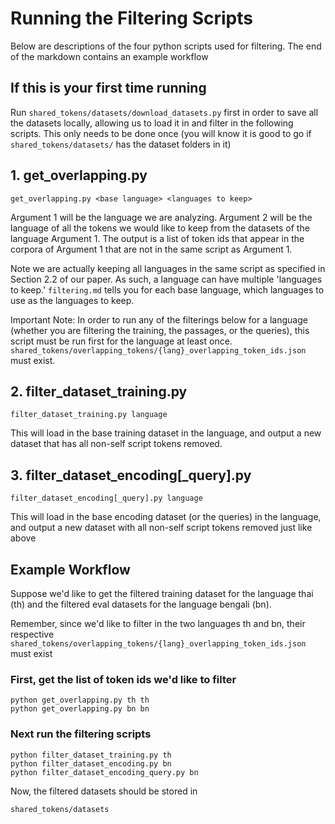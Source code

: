# Running the Filtering Scripts

Below are descriptions of the four python scripts used for filtering. The end of the markdown contains an example workflow

## If this is your first time running

Run `shared_tokens/datasets/download_datasets.py` first in order to save all the datasets locally, allowing us to load it in and filter in the following scripts. This only needs to be done once (you will know it is good to go if `shared_tokens/datasets/` has the dataset folders in it)

## 1. get_overlapping.py 

```
get_overlapping.py <base language> <languages to keep>
```

Argument 1 will be the language we are analyzing. Argument 2 will be the language of all the tokens we would like to keep from the datasets of the language Argument 1. The output is a list of token ids that appear in the corpora of Argument 1 that are not in the same script as Argument 1. 

Note we are actually keeping all languages in the same script as specified in Section 2.2 of our paper. As such, a language can have multiple 'languages to keep.' `filtering.md` tells you for each base language, which languages to use as the languages to keep.

Important Note: In order to run any of the filterings below for a language (whether you are filtering the training, the passages, or the queries), this script must be run first for the language at least once. ` shared_tokens/overlapping_tokens/{lang}_overlapping_token_ids.json ` must exist.

## 2. filter_dataset_training.py 

```
filter_dataset_training.py language
```

This will load in the base training dataset in the language, and output a new dataset that has all non-self script tokens removed. 

## 3. filter_dataset_encoding[_query].py

```
filter_dataset_encoding[_query].py language
```

This will load in the base encoding dataset (or the queries) in the language, and output a new dataset with all non-self script tokens removed just like above

## Example Workflow

Suppose we'd like to get the filtered training dataset for the language thai (th) and the filtered eval datasets for the language bengali (bn).

Remember, since we'd like to filter in the two languages th and bn, their respective ` shared_tokens/overlapping_tokens/{lang}_overlapping_token_ids.json ` must exist

### First, get the list of token ids we'd like to filter

```
python get_overlapping.py th th
python get_overlapping.py bn bn
```

### Next run the filtering scripts

```
python filter_dataset_training.py th
python filter_dataset_encoding.py bn
python filter_dataset_encoding_query.py bn
```
Now, the filtered datasets should be stored in

` shared_tokens/datasets `


